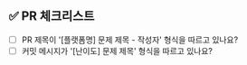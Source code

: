<!-- PR 제목 형식: [플랫폼명] 문제 제목 - 작성자 -->
<!-- 커밋 메시지 형식: [난이도] 문제 제목 -->

## ✅ PR 체크리스트
- [ ] PR 제목이 '[플랫폼명] 문제 제목 - 작성자' 형식을 따르고 있나요?
- [ ] 커밋 메시지가 '[난이도] 문제 제목' 형식을 따르고 있나요?
